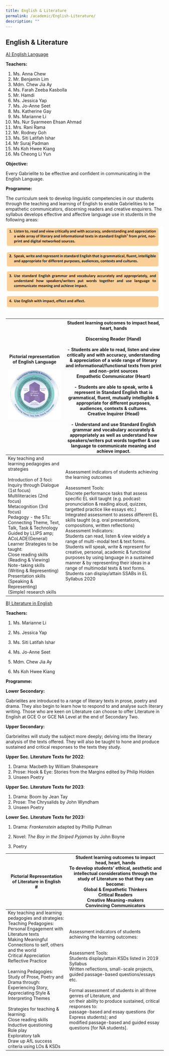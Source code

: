 ```yaml
---
title: English & Literature
permalink: /academic/English-Literature/
description: ""
---
```

## English & Literature 

<u>A) English Language</u>

  
**Teachers:**

1.  Ms. Anna Chew  
2.  Mr. Benjamin Lim
3.  Mdm. Chew Jia Ay
4.  Ms. Farah Zeeba Kasbolla     
5.  Mr. Hamdi
6.  Ms. Jessica Yap
7.  Ms. Jo-Anne Seet
8.  Ms. Katherine Gay
9.  Ms. Marianne Li
10.  Ms. Nur Syarmeen Ehsan Ahmad
11.  Mrs. Rani Rama  
12.  Mr. Rodney Goh
13.  Ms. Siti Latifah Ishar
14.  Mr Suraj Padman
15.  Ms Koh Hwee Kiang
16.  Ms Cheong Li Yun

**Objective:**

Every Gabrielite to be effective and confident in communicating in the English Language.  

**Programme:**

The curriculum seek to develop linguistic competencies in our students through the teaching and learning of English to enable Gabrielities to be empathetic communicators, discerning readers and creative enquirers. The syllabus develops effective and affective language use in students in the following areas:


![](/images/EL.png)

| Pictorial representation of English Language<br><br>![](/images/English%20Language%20-%201.png)                                                                                                                                                                                                                                                                                                                                                                                                                                                              | Student learning outcomes to impact head, heart, hands<br><br>Discerning Reader (Hand)<br><br>-	Students are able to read, listen and view critically and with accuracy, understanding & appreciation of a wide range of literary and informational/functional texts from print and non-print sources<br>Empathetic Communicator (Heart)<br><br>- Students are able to speak, write & represent in Standard English that is grammatical, fluent, mutually intelligible & appropriate for different purposes, audiences, contexts & cultures.<br>Creative Inquirer (Head)<br><br>-	Understand and use Standard English grammar and vocabulary accurately & appropriately as well as understand how speakers/writers put words together & use language to communicate meaning and achieve impact. |
|--------------------------------------------------------------------------------------------------------------------------------------------------------------------------------------------------------------------------------------------------------------------------------------------------------------------------------------------------------------------------------------------------------------------------------------------------------------------------------------------------------------------|-----------------------------------------------------------------------------------------------------------------------------------------------------------------------------------------------------------------------------------------------------------------------------------------------------------------------------------------------------------------------------------------------------------------------------------------------------------------------------------------------------------------------------------------------------------------------------------------------------------------------------------------------------------------------------------------------------------------------------------------------------------------------------------------------|
| Key teaching and learning pedagogies and strategies<br><br>Introduction of 3 foci:<br>Inquiry through Dialogue (1st focus)<br>Multiliteracies (2nd focus)<br>Metacognition (3rd focus)<br>Pedagogy - the 5Ts:<br>Connecting Theme, Text, Talk, Task & Technology<br>Guided by LLIPS amp; ACoLADE(General) Learner Strategies to be taught:<br>Close reading skills (Reading & Viewing)<br>Note-taking skills (Writing & Representing)<br>Presentation skills (Speaking & Representing)<br>(Simple) research skills | Assessment indicators of students achieving the learning outcomes<br><br>Assessment Tools:<br>Discrete performance tasks that assess specific EL skill taught (e.g. podcast: pronunciation & reading aloud, quizzes, targetted practice like essays etc.)<br>Integrated assessment to assess different EL skills taught (e.g. oral presentations, compositions, written reflections)<br>Assessment Indicators:<br>Students can read, listen & view widely a range of multi-modal text & text forms.<br>Students will speak, write & represent for creative, personal, academic & functional purposes by using language in a sustained manner & by representing their ideas in a range of multimodal texts & text forms.<br>Students can display/attain SSABs in EL Syllabus 2020              |

<u>B) Literature in English</u>

**Teachers:**

1.  Ms. Marianne Li  
    
2.  Ms. Jessica Yap  
    
3.  Ms. Siti Latifah Ishar
4.  Ms. Jo-Anne Seet
5.  Mdm. Chew Jia Ay
6.  Ms Koh Hwee Kiang

  

**Programme:**

  

**Lower Secondary:**

Gabrielites are introduced to a range of literary texts in prose, poetry and drama. They also begin to learn how to respond to and analyse such literary writing. Those who are keen on Literature can choose to offer Literature in English at GCE O or GCE NA Level at the end of Secondary Two.

  

**Upper Secondary:**

Garbrielites will study the subject more deeply; delving into the literary analysis of the texts offered. They will also be taught to hone and produce sustained and critical responses to the texts they study.

  

**Upper Sec. Literature Texts for 2022**:

1.  Drama: Macbeth by William Shakespeare
2.  Prose: Hook & Eye: Stories from the Margins edited by Philip Holden
3.  Unseen Poetry

  

**Upper Sec. Literature Texts for 2023**:

1.  Drama: Boom by Jean Tay
2.  Prose: The Chrysalids by John Wyndham
3.  Unseen Poetry

  

**Lower Sec. Literature Texts for 2023:**

1.  Drama: _Frankenstein_ adapted by Phillip Pullman  
    
2.  Novel: _The Boy in the Striped Pyjamas_ by John Boyne  
    
3.  Poetry



| Pictorial Representation of Literature in English<br>#                                                                                                                                                                                                                                                                                                                                                                                                                                                                                                                 | Student learning outcomes to impact head, heart, hands<br>To develop students’ ethical, aesthetic and intellectual considerations through the study of Literature so that they can become:<br>Global & Empathetic Thinkers<br>Critical Readers<br>Creative Meaning-makers<br>Convincing Communicators                                                                                                                                                                                                                                  |
|------------------------------------------------------------------------------------------------------------------------------------------------------------------------------------------------------------------------------------------------------------------------------------------------------------------------------------------------------------------------------------------------------------------------------------------------------------------------------------------------------------------------------------------------------------------------|----------------------------------------------------------------------------------------------------------------------------------------------------------------------------------------------------------------------------------------------------------------------------------------------------------------------------------------------------------------------------------------------------------------------------------------------------------------------------------------------------------------------------------------|
| Key teaching and learning pedagogies and strategies:<br>Teaching Pedagogies:<br>Personal Engagement with Literature texts<br>Making Meaningful Connections to self, others and the world<br>Critical Appreciation<br>Reflective Practice<br><br>Learning Pedagogies: Study of Prose, Poetry and Drama through:<br>Experiencing Story,<br>Appreciating Style &<br>Interpreting Themes<br><br>Strategies for teaching & learning:<br>Close reading skills<br>Inductive questioning<br>Role play<br>Exploratory talk<br>Draw up AfL success criteria using LOs & KSDs<br> | Assessment indicators of students achieving the learning outcomes:<br><br><br>Assessment Tools:<br>Students display/attain KSDs listed in 2019 Syllabus<br>Written reflections, small-scale projects, guided passage-based questions/essays etc.<br><br>Formal assessment of students in all three genres of Literature, and<br>on their ability to produce sustained, critical responses to:<br>passage-based and essay questions (for Express students); and<br>modified passage-based and guided essay questions [for NA students]. |